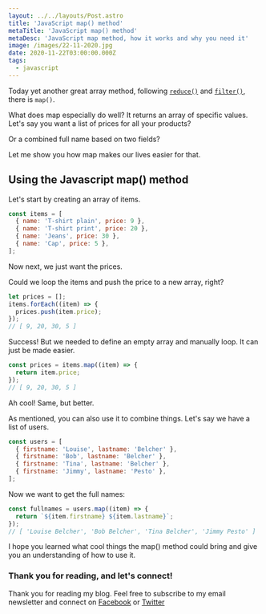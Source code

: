 ```yaml
---
layout: ../../layouts/Post.astro
title: 'JavaScript map() method'
metaTitle: 'JavaScript map() method'
metaDesc: 'JavaScript map method, how it works and why you need it'
image: /images/22-11-2020.jpg
date: 2020-11-22T03:00:00.000Z
tags:
  - javascript
---
```


Today yet another great array method, following [`reduce()`](https://daily-dev-tips.com/posts/javascript-reduce-method/) and [`filter()`](https://daily-dev-tips.com/posts/javascript-filter-method/), there is `map()`.

What does map especially do well?
It returns an array of specific values. Let's say you want a list of prices for all your products?

Or a combined full name based on two fields?

Let me show you how map makes our lives easier for that.

## Using the Javascript map() method

Let's start by creating an array of items.

```js
const items = [
  { name: 'T-shirt plain', price: 9 },
  { name: 'T-shirt print', price: 20 },
  { name: 'Jeans', price: 30 },
  { name: 'Cap', price: 5 },
];
```

Now next, we just want the prices.

Could we loop the items and push the price to a new array, right?

```js
let prices = [];
items.forEach((item) => {
  prices.push(item.price);
});
// [ 9, 20, 30, 5 ]
```

Success! But we needed to define an empty array and manually loop. It can just be made easier.

```js
const prices = items.map((item) => {
  return item.price;
});
// [ 9, 20, 30, 5 ]
```

Ah cool! Same, but better.

As mentioned, you can also use it to combine things. Let's say we have a list of users.

```js
const users = [
  { firstname: 'Louise', lastname: 'Belcher' },
  { firstname: 'Bob', lastname: 'Belcher' },
  { firstname: 'Tina', lastname: 'Belcher' },
  { firstname: 'Jimmy', lastname: 'Pesto' },
];
```

Now we want to get the full names:

```js
const fullnames = users.map((item) => {
  return `${item.firstname} ${item.lastname}`;
});
// [ 'Louise Belcher', 'Bob Belcher', 'Tina Belcher', 'Jimmy Pesto' ]
```

I hope you learned what cool things the map() method could bring and give you an understanding of how to use it.

### Thank you for reading, and let's connect!

Thank you for reading my blog. Feel free to subscribe to my email newsletter and connect on [Facebook](https://www.facebook.com/DailyDevTipsBlog) or [Twitter](https://twitter.com/DailyDevTips1)
